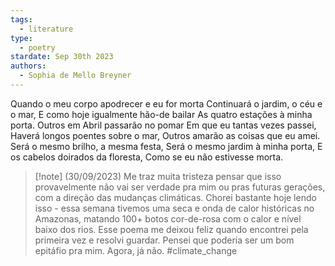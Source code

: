 ```yaml
---
tags:
  - literature
type:
  - poetry
stardate: Sep 30th 2023
authors:
  - Sophia de Mello Breyner
---
```

Quando o meu corpo apodrecer e eu for morta
Continuará o jardim, o céu e o mar,
E como hoje igualmente hão-de bailar
As quatro estações à minha porta.
Outros em Abril passarão no pomar
Em que eu tantas vezes passei,
Haverá longos poentes sobre o mar,
Outros amarão as coisas que eu amei.
Será o mesmo brilho, a mesma festa,
Será o mesmo jardim à minha porta,
E os cabelos doirados da floresta,
Como se eu não estivesse morta.

>[!note] (30/09/2023)
>Me traz muita tristeza pensar que isso provavelmente não vai ser verdade pra mim ou pras futuras gerações, com a direção das mudanças climáticas. Chorei bastante hoje lendo isso - essa semana tivemos uma seca e onda de calor históricas no Amazonas, matando 100+ botos cor-de-rosa com o calor e nível baixo dos rios. Esse poema me deixou feliz quando encontrei pela primeira vez e resolvi guardar. Pensei que poderia ser um bom epitáfio pra mim. Agora, já não. #climate_change 


